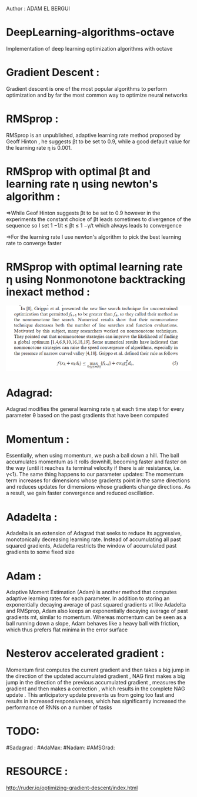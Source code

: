 Author : ADAM EL BERGUI

# DeepLearning-algorithms-octave
Implementation of deep learning optimization algorithms with octave

# Gradient Descent : 
Gradient descent is one of the most popular algorithms to perform optimization and by far the most common way to optimize neural networks

# RMSprop : 

RMSprop is an unpublished, adaptive learning rate method proposed by Geoff Hinton , he suggests βt to be set to 0.9, while a good default value for the learning rate η is 0.001.

# RMSprop with optimal βt and learning rate η using newton's algorithm  :
=>While Geof Hinton suggests βt to be set to 0.9 however in the experiments the constant
choice of βt leads sometimes to divergence of the sequence so I set 1 −1/t ≤ βt ≤ 1 −γ/t  which always leads to convergence 

=>For the learning rate I use newton's algorithm to pick the best learning rate to converge faster 

# RMSprop with optimal learning rate η using Nonmonotone backtracking inexact method :
  ![alt text](https://github.com/XHAL9000/DeepLearning-algorithms-octave/blob/master/nonmonotone.PNG)

# Adagrad:

Adagrad modifies the general learning rate η at each time step t for every parameter θ based on the past gradients that have been computed 

# Momentum :

Essentially, when using momentum, we push a ball down a hill. The ball accumulates momentum as it rolls downhill, becoming faster and faster on the way (until it reaches its terminal velocity if there is air resistance, i.e. γ<1). The same thing happens to our parameter updates: The momentum term increases for dimensions whose gradients point in the same directions and reduces updates for dimensions whose gradients change directions. As a result, we gain faster convergence and reduced oscillation.

# Adadelta :
Adadelta is an extension of Adagrad that seeks to reduce its aggressive, monotonically decreasing learning rate. Instead of accumulating all past squared gradients, Adadelta restricts the window of accumulated past gradients to some fixed size

# Adam :
 Adaptive Moment Estimation (Adam) is another method that computes adaptive learning rates for each parameter. In addition to storing an exponentially decaying average of past squared gradients vt like Adadelta and RMSprop, Adam also keeps an exponentially decaying average of past gradients mt, similar to momentum. Whereas momentum can be seen as a ball running down a slope, Adam behaves like a heavy ball with friction, which thus prefers flat minima in the error surface
# Nesterov accelerated gradient :
Momentum first computes the current gradient and then takes a big jump in the direction of the updated accumulated gradient , NAG first makes a big jump in the direction of the previous accumulated gradient , measures the gradient and then makes a correction , which results in the complete NAG update . This anticipatory update prevents us from going too fast and results in increased responsiveness, which has significantly increased the performance of RNNs on a number of tasks
# TODO: 
#Sadagrad :
#AdaMax:
#Nadam:
#AMSGrad:
# RESOURCE : 
http://ruder.io/optimizing-gradient-descent/index.html
